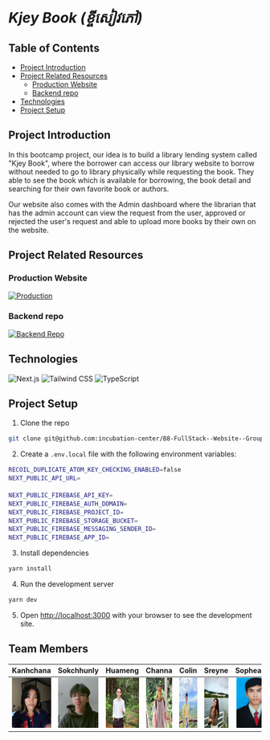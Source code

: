 # *Kjey Book (ខ្ចីសៀវភៅ)*

## Table of Contents

- [Project Introduction](#project-introduction)
- [Project Related Resources](#project-related-resources)
  - [Production Website](#production-website)
  - [Backend repo](#backend-repo)
- [Technologies](#technologies)
- [Project Setup](#project-setup)

## Project Introduction

In this bootcamp project, our idea is to build a library lending system called "Kjey Book", where the borrower can access our library website to borrow without needed to go to library physically while requesting the book. They able to see the book which is available for borrowing, the book detail and searching for their own favorite book or authors.

Our website also comes with the Admin dashboard where the librarian that has the admin account can view the request from the user, approved or rejected the user's request and able to upload more books by their own on the website.

## Project Related Resources
  
### Production Website

  [![Production](https://img.shields.io/badge/Production%20Website-Click%20Here!-informational?style=flat&logo=vercel)](https://kjeybook.vercel.app/)

### Backend repo

  [![Backend Repo](https://img.shields.io/badge/Backend%20Repo-Click%20Here!-informational?style=flat&logo=github)](https://github.com/Hua-Meng14/Kjeybook-backend)

## Technologies

  ![Next.js](https://img.shields.io/badge/-Next.js-000000?style=flat&logo=next.js)
  ![Tailwind CSS](https://img.shields.io/badge/-Tailwind%20CSS-38B2AC?style=flat&logo=tailwind-css)
  ![TypeScript](https://img.shields.io/badge/-TypeScript-007ACC?style=flat&logo=typescript)

## Project Setup

1. Clone the repo

  ```bash
  git clone git@github.com:incubation-center/B8-FullStack--Website--Group7.git
  ```

2. Create a `.env.local` file with the following environment variables:

  ```bash
  RECOIL_DUPLICATE_ATOM_KEY_CHECKING_ENABLED=false
  NEXT_PUBLIC_API_URL=

  NEXT_PUBLIC_FIREBASE_API_KEY=
  NEXT_PUBLIC_FIREBASE_AUTH_DOMAIN=
  NEXT_PUBLIC_FIREBASE_PROJECT_ID=
  NEXT_PUBLIC_FIREBASE_STORAGE_BUCKET=
  NEXT_PUBLIC_FIREBASE_MESSAGING_SENDER_ID=
  NEXT_PUBLIC_FIREBASE_APP_ID=
  ```

3. Install dependencies

  ```bash
  yarn install
  ```

4. Run the development server

  ```bash
  yarn dev
  ```

5. Open [http://localhost:3000](http://localhost:3000) with your browser to see the development site.

## Team Members

| Kanhchana | Sokchhunly | Huameng | Channa | Colin | Sreyne | Sopheaktra |
| :---: | :---: | :---: | :---: | :---: | :---: | :---: |
| <img src="public/team/kanhchana.PNG" height="100"/> | <img src="public/team/chhunly.png" height="100"/> | <img src="public/team/huameng.jpg" height="100"/> | <img src="public/team/channa.png" height="100"/> | <img src="public/team/colin.jpg" height="100"/> | <img src="public/team/sreyne.png" height="100"/> | <img src="public/team/sopheaktra.png" height="100"/> |
